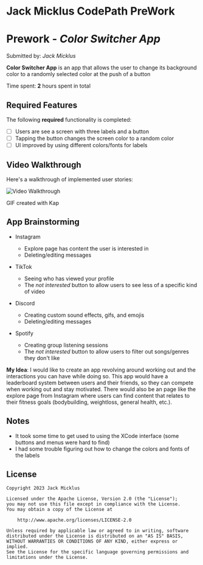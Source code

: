 # Jack Micklus CodePath PreWork
 
# Prework - *Color Switcher App*

Submitted by: *Jack Micklus*

**Color Switcher App** is an app that allows the user to change its background color to a randomly selected color at the push of a button 

Time spent: **2** hours spent in total

## Required Features

The following **required** functionality is completed:

- [ ] Users are see a screen with three labels and a button
- [ ] Tapping the button changes the screen color to a random color
- [ ] UI improved by using different colors/fonts for labels
 
## Video Walkthrough

Here's a walkthrough of implemented user stories:

<img src='https://i.imgur.com/1CyK9LV.gif' title='Video Walkthrough' width='' alt='Video Walkthrough' />

<!-- Replace this with whatever GIF tool you used! -->
GIF created with Kap 
<!-- Recommended tools:
[Kap](https://getkap.co/) for macOS
[ScreenToGif](https://www.screentogif.com/) for Windows
[peek](https://github.com/phw/peek) for Linux. -->

## App Brainstorming
- Instagram
    - Explore page has content the user is interested in
    - Deleting/editing messages

- TikTok
    - Seeing who has viewed your profile
    - The *not interested* button to allow users to see less of a specific kind of video

- Discord 
    - Creating custom sound effects, gifs, and emojis
    - Deleting/editing messages

- Spotify
    - Creating group listening sessions
    - The *not interested* button to allow users to filter out songs/genres they don't like
    
**My Idea**:
    I would like to create an app revolving around working out and the interactions you can have while doing so. This app would have a leaderboard system between users and their friends, so they can compete when working out and stay motivated. There would also be an page like the explore page from Instagram where users can find content that relates to their fitness goals (bodybuilding, weightloss, general health, etc.).

## Notes

- It took some time to get used to using the XCode interface (some buttons and menus were hard to find)
- I had some trouble figuring out how to change the colors and fonts of the labels

## License

    Copyright 2023 Jack Micklus

    Licensed under the Apache License, Version 2.0 (the "License");
    you may not use this file except in compliance with the License.
    You may obtain a copy of the License at

        http://www.apache.org/licenses/LICENSE-2.0

    Unless required by applicable law or agreed to in writing, software
    distributed under the License is distributed on an "AS IS" BASIS,
    WITHOUT WARRANTIES OR CONDITIONS OF ANY KIND, either express or implied.
    See the License for the specific language governing permissions and
    limitations under the License.
